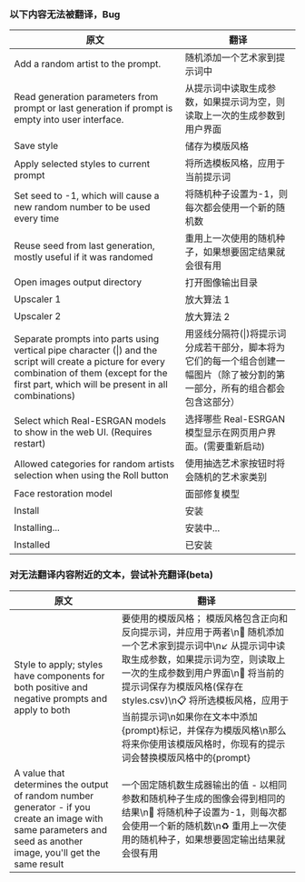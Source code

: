 ### 以下内容无法被翻译，Bug

| 原文 | 翻译 |
| --- | --- |
| Add a random artist to the prompt. | 随机添加一个艺术家到提示词中 |
| Read generation parameters from prompt or last generation if prompt is empty into user interface. | 从提示词中读取生成参数，如果提示词为空，则读取上一次的生成参数到用户界面 |
| Save style | 储存为模版风格 |
| Apply selected styles to current prompt | 将所选模板风格，应用于当前提示词 |
| Set seed to -1, which will cause a new random number to be used every time | 将随机种子设置为-1，则每次都会使用一个新的随机数 |
| Reuse seed from last generation, mostly useful if it was randomed | 重用上一次使用的随机种子，如果想要固定结果就会很有用 |
| Open images output directory | 打开图像输出目录 |
| Upscaler 1 | 放大算法 1 |
| Upscaler 2 | 放大算法 2 |
| Separate prompts into parts using vertical pipe character (\|) and the script will create a picture for every combination of them (except for the first part, which will be present in all combinations) | 用竖线分隔符(\|)将提示词分成若干部分，脚本将为它们的每一个组合创建一幅图片（除了被分割的第一部分，所有的组合都会包含这部分） |
| Select which Real-ESRGAN models to show in the web UI. (Requires restart) | 选择哪些 Real-ESRGAN 模型显示在网页用户界面。(需要重新启动) |
| Allowed categories for random artists selection when using the Roll button | 使用抽选艺术家按钮时将会随机的艺术家类别 |
| Face restoration model | 面部修复模型 |
| Install | 安装 |
| Installing... | 安装中... |
| Installed | 已安装 |

### 对无法翻译内容附近的文本，尝试补充翻译(beta)

| 原文 | 翻译 |
| --- | --- |
| Style to apply; styles have components for both positive and negative prompts and apply to both | 要使用的模版风格； 模版风格包含正向和反向提示词，并应用于两者\n🎨    随机添加一个艺术家到提示词中\n↙️     从提示词中读取生成参数，如果提示词为空，则读取上一次的生成参数到用户界面\n💾    将当前的提示词保存为模版风格(保存在styles.csv)\n📋    将所选模板风格，应用于当前提示词\n如果你在文本中添加{prompt}标记，并保存为模版风格\n那么将来你使用该模版风格时，你现有的提示词会替换模版风格中的{prompt} |
| A value that determines the output of random number generator - if you create an image with same parameters and seed as another image, you'll get the same result | 一个固定随机数生成器输出的值 - 以相同参数和随机种子生成的图像会得到相同的结果\n🎲    将随机种子设置为-1，则每次都会使用一个新的随机数\n♻️    重用上一次使用的随机种子，如果想要固定输出结果就会很有用 |
